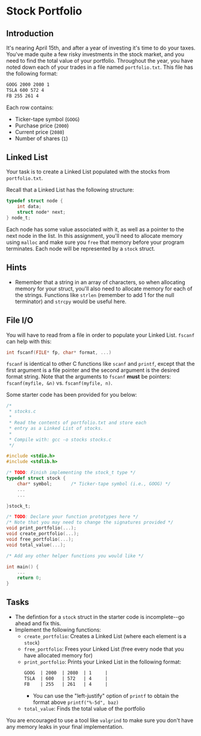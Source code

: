 # Stock Portfolio

## Introduction
It's nearing April 15th, and after a year of investing it's time to do your taxes. You've made quite a few risky investments in the stock market, and you need to find the total value of your portfolio. Throughout the year, you have noted down each of your trades in a file named `portfolio.txt`. This file has the following format: 

```txt
GOOG 2000 2080 1
TSLA 600 572 4
FB 255 261 4
```
Each row contains:
* Ticker-tape symbol (`GOOG`)
* Purchase price (`2000`) 
* Current price (`2080`) 
* Number of shares (`1`)

## Linked List
Your task is to create a Linked List populated with the stocks from `portfolio.txt`. 

Recall that a Linked List has the following structure:

```c
typedef struct node {
    int data;
    struct node* next;
} node_t;
```
Each node has some value associated with it, as well as a pointer to the next node in the list. In this assignment, you'll need to allocate memory using `malloc` and make sure you `free` that memory before your program terminates. Each node will be represented by a `stock` struct.

## Hints
* Remember that a string in an array of characters, so when allocating memory for your struct, you'll also need to allocate memory for each of the strings. Functions like `strlen` (remember to add 1 for the null terminator) and `strcpy` would be useful here.

## File I/O
You will have to read from a file in order to populate your Linked List. `fscanf` can help with this:
```c
int fscanf(FILE* fp, char* format, ...)
```
`fscanf` is identical to other C functions like `scanf` and `printf`, except that the first argument is a file pointer and the second argument is the desired format string. Note that the arguments to `fscanf` **must** be pointers: `fscanf(myfile, &n)` vs. `fscanf(myfile, n)`.  

Some starter code has been provided for you below:
```c
/* 
 * stocks.c 
 *
 * Read the contents of portfolio.txt and store each 
 * entry as a Linked List of stocks.
 *
 * Compile with: gcc -o stocks stocks.c
 */

#include <stdio.h>
#include <stdlib.h>

/* TODO: Finish implementing the stock_t type */
typedef struct stock {
    char* symbol;       /* Ticker-tape symbol (i.e., GOOG) */
    ...
    ...

}stock_t;

/* TODO: Declare your function prototypes here */
/* Note that you may need to change the signatures provided */
void print_portfolio(...);
void create_portfolio(...);
void free_portfolio(...);
void total_value(...);

/* Add any other helper functions you would like */

int main() {
    ...
    return 0;
}
```

## Tasks
* The defintion for a `stock` struct in the starter code is incomplete--go ahead and fix this.
* Implement the following functions:
    * `create_portfolio`: Creates a Linked List (where each element is a `stock`)
    * `free_portfolio`: Frees your Linked List (free every node that you have allocated memory for)
    * `print_portfolio`: Prints your Linked List in the following format:
        ```txt
        GOOG  | 2000  | 2080  | 1     |
        TSLA  | 600   | 572   | 4     |
        FB    | 255   | 261   | 4     |
        ```
        * You can use the "left-justify" option of `printf` to obtain the format above `printf("%-5d", baz)`
    * `total_value`: Finds the total value of the portfolio
        

You are encouraged to use a tool like `valgrind` to make sure you don't have any memory leaks in your final implementation.
